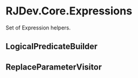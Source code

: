 # RJDev.Core.Expressions
Set of Expression helpers.

## LogicalPredicateBuilder
## ReplaceParameterVisitor